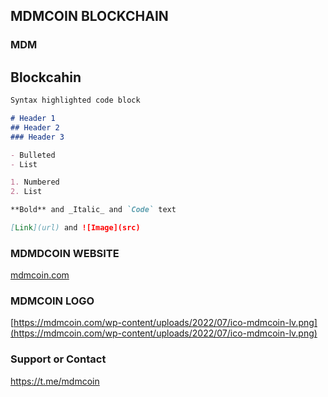 ## MDMCOIN BLOCKCHAIN



### MDM

Blockcahin
----


```markdown
Syntax highlighted code block

# Header 1
## Header 2
### Header 3

- Bulleted
- List

1. Numbered
2. List

**Bold** and _Italic_ and `Code` text

[Link](url) and ![Image](src)
```



### MDMDCOIN WEBSITE

[mdmcoin.com](https://mdmcoin.com)

### MDMCOIN LOGO
[https://mdmcoin.com/wp-content/uploads/2022/07/ico-mdmcoin-lv.png](https://mdmcoin.com/wp-content/uploads/2022/07/ico-mdmcoin-lv.png)
### Support or Contact

https://t.me/mdmcoin
